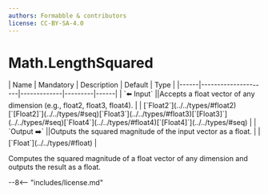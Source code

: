 ```yaml
---
authors: Formabble & contributors
license: CC-BY-SA-4.0
---
```



# Math.LengthSquared

<div class="sh-parameters" markdown="1">
| Name | Mandatory | Description | Default | Type |
|------|---------------------|-------------|---------|------|
| `⬅️ Input` ||Accepts a float vector of any dimension (e.g., float2, float3, float4). | | [`Float2`](../../types/#float2)[`[Float2]`](../../types/#seq)[`Float3`](../../types/#float3)[`[Float3]`](../../types/#seq)[`Float4`](../../types/#float4)[`[Float4]`](../../types/#seq) |
| `Output ➡️` ||Outputs the squared magnitude of the input vector as a float. | | [`Float`](../../types/#float) |

</div>

Computes the squared magnitude of a float vector of any dimension and outputs the result as a float.

--8<-- "includes/license.md"

